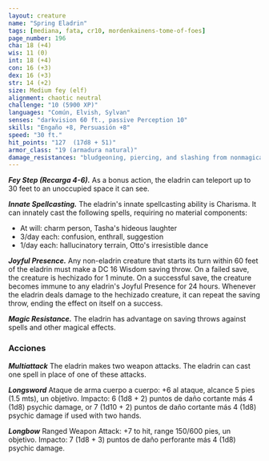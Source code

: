 ```yaml
---
layout: creature
name: "Spring Eladrin"
tags: [mediana, fata, cr10, mordenkainens-tome-of-foes]
page_number: 196
cha: 18 (+4)
wis: 11 (0)
int: 18 (+4)
con: 16 (+3)
dex: 16 (+3)
str: 14 (+2)
size: Medium fey (elf)
alignment: chaotic neutral
challenge: "10 (5900 XP)"
languages: "Común, Elvish, Sylvan"
senses: "darkvision 60 ft., passive Perception 10"
skills: "Engaño +8, Persuasión +8"
speed: "30 ft."
hit_points: "127  (17d8 + 51)"
armor_class: "19 (armadura natural)"
damage_resistances: "bludgeoning, piercing, and slashing from nonmagical attacks"
---
```


***Fey Step (Recarga 4-6).*** As a bonus action, the eladrin can teleport up to 30 feet to an unoccupied space it can see.

***Innate Spellcasting.*** The eladrin's innate spellcasting ability is Charisma. It can innately cast the following spells, requiring no material components:
* At will: charm person, Tasha's hideous laughter
* 3/day each: confusion, enthrall, suggestion
* 1/day each: hallucinatory terrain, Otto's irresistible dance

***Joyful Presence.*** Any non-eladrin creature that starts its turn within 60 feet of the eladrin must make a DC 16 Wisdom saving throw. On a failed save, the creature is hechizado for 1 minute. On a successful save, the creature becomes immune to any eladrin's Joyful Presence for 24 hours.
Whenever the eladrin deals damage to the hechizado creature, it can repeat the saving throw, ending the effect on itself on a success.

***Magic Resistance.*** The eladrin has advantage on saving throws against spells and other magical effects.

### Acciones

***Multiattack*** The eladrin makes two weapon attacks. The eladrin can cast one spell in place of one of these attacks.

***Longsword*** Ataque de arma cuerpo a cuerpo: +6 al ataque, alcance 5 pies (1.5 mts), un objetivo. Impacto: 6 (1d8 + 2) puntos de daño cortante más 4 (1d8) psychic damage, or 7 (1d10 + 2) puntos de daño cortante más 4 (1d8) psychic damage if used with two hands.

***Longbow*** Ranged Weapon Attack: +7 to hit, range 150/600 pies, un objetivo. Impacto: 7 (1d8 + 3) puntos de daño perforante más 4 (1d8) psychic damage.